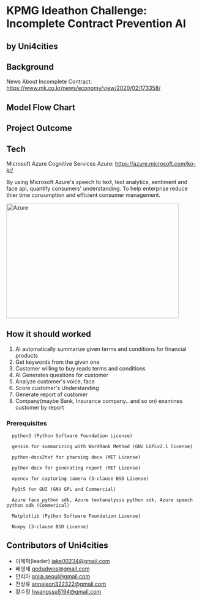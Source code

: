 KPMG Ideathon Challenge: Incomplete Contract Prevention AI
=============
by Uni4cities
-------------

## Background
News About Incomplete Contract: <https://www.mk.co.kr/news/economy/view/2020/02/173358/>


## Model Flow Chart


## Project Outcome

## Tech

  Microsoft Azure Cognitive Services
  Azure: <https://azure.microsoft.com/ko-kr/>
  
  By using Microsoft Azure's speech to text, text analytics, sentiment and face api, quantify consumers' understanding.
  To help enterprise reduce thier time consumption and efficient consumer management.
  
  <img src="https://azurecomcdn.azureedge.net/cvt-e761bbc71a75271f4158df1a661cf62503d2ed28725b33bbd621235dfd681d93/mediahandler/files/videofiles/thumbnails/cognitive-services-overview-animation-video/CC0754_MS_AzureCognitiveServices_StyleFramePlaceHolder-01-01%20(3).png" width="450px" height="300px" alt="Azure"></img><br/>
  
## How it should worked

  1. AI automatically summarize given terms and conditions for financial products
  2. Get keywords from the given one
  3. Customer willing to buy reads terms and conditions
  4. AI Generates questions for customer
  5. Analyze customer's voice, face
  6. Score customer's Understanding
  7. Generate report of customer
  8. Company(maybe Bank, Insurance company.. and so on) examines customer by report
  
### Prerequisites
```
  python3 (Python Software Foundation License)
  
  gensim for summarizing with WordRank Method (GNU LGPLv2.1 license)
  
  python-docx2txt for pharsing docx (MIT License)
  
  python-docx for generating report (MIT License)
  
  opencv for capturing camera (3-clause BSD License)

  PyQt5 for GUI (GNU GPL and Commercial)
  
  Azure face python sdk, Azure textanalysis python sdk, Azure speech python sdk (Commerical)
  
  Matplotlib (Python Software Foundation License)
  
  Numpy (3-clause BSD License)
  ```



## Contributors of Uni4cities
* 이제혁(leader)  jake00234@gmail.com
* 배영재          qodudwos@gmail.com
* 안리아          anlia.seoul@gmail.com
* 전상유          annajeon322322@gmail.com
* 황수정          hwangssu5194@gmail.com

